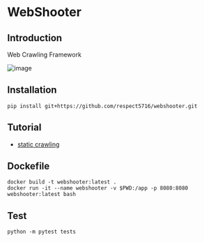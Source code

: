 # WebShooter


## Introduction
Web Crawling Framework

![image](https://user-images.githubusercontent.com/65707703/136631964-ae0687ca-3391-4ef6-8f94-007eb0ef6ab1.png)



## Installation

```
pip install git+https://github.com/respect5716/webshooter.git
```

## Tutorial
* [static crawling](https://github.com/respect5716/webshooter/blob/main/tutorials/static_crawler.ipynb)


## Dockefile

```
docker build -t webshooter:latest .
docker run -it --name webshooter -v $PWD:/app -p 8080:8080 webshooter:latest bash
```

## Test
```
python -m pytest tests
```